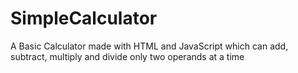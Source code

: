 # SimpleCalculator
A Basic Calculator made with HTML and JavaScript which can add, subtract, multiply and divide only two operands at a time
